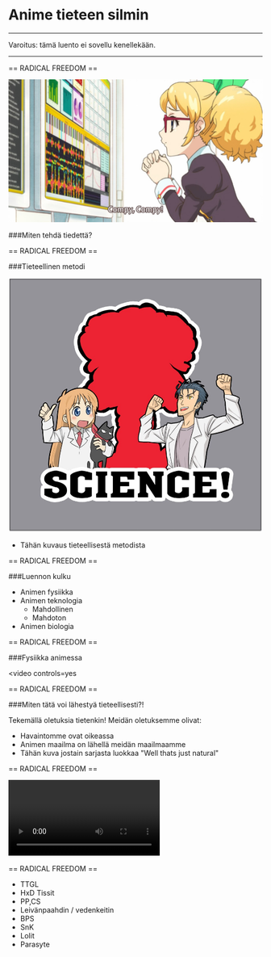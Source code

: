 # Anime tieteen silmin

---

Varoitus: tämä luento ei sovellu kenellekään.

---

== RADICAL FREEDOM ==

![](img/compy_compy.jpg)

###Miten tehdä tiedettä?

== RADICAL FREEDOM ==

###Tieteellinen metodi

![](img/scienceee.jpg) <!-- .element: style="width:50%" -->

- Tähän kuvaus tieteellisestä metodista

== RADICAL FREEDOM ==

###Luennon kulku

- Animen fysiikka
- Animen teknologia
  - Mahdollinen
  - Mahdoton
- Animen biologia

== RADICAL FREEDOM ==

###Fysiikka animessa

<video controls=yes
  <source data-src="ttgl-galaxy-throw.webm" type="video/webm" />
</video>

== RADICAL FREEDOM ==

###Miten tätä voi lähestyä tieteellisesti?!

Tekemällä oletuksia tietenkin! Meidän oletuksemme olivat:

- Havaintomme ovat oikeassa
- Animen maailma on lähellä meidän maailmaamme
- Tähän kuva jostain sarjasta luokkaa "Well thats just natural"

== RADICAL FREEDOM ==

<video controls=yes>
   <source data-src="kageki-boobs.webm" type="video/webm" />
</video>

== RADICAL FREEDOM ==

- TTGL
- HxD Tissit
- PP,CS
- Leivänpaahdin / vedenkeitin
- BPS
- SnK
- Lolit
- Parasyte
